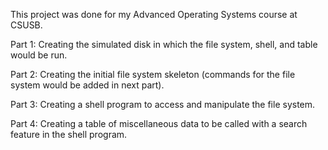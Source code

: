 This project was done for my Advanced Operating Systems course at CSUSB.

Part 1:
Creating the simulated disk in which the file system, shell, and table would be run.

Part 2:
Creating the initial file system skeleton (commands for the file system would be added in next part).

Part 3:
Creating a shell program to access and manipulate the file system.

Part 4:
Creating a table of miscellaneous data to be called with a search feature in the shell program.